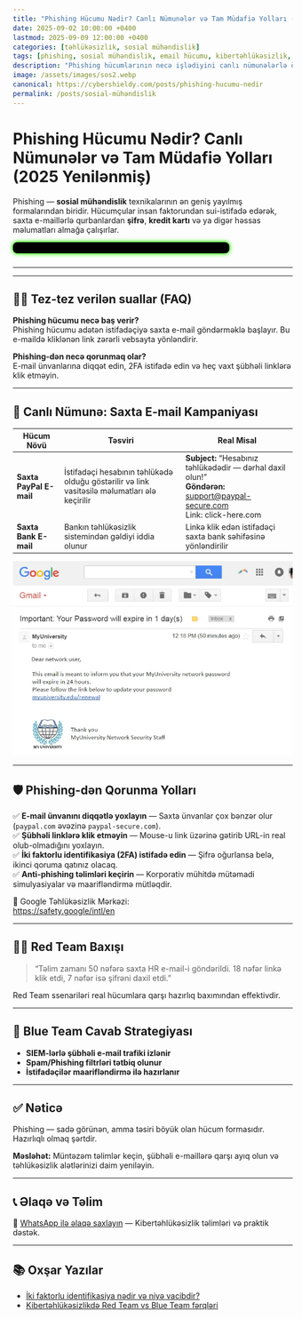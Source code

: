 ```yaml
---
title: "Phishing Hücumu Nədir? Canlı Nümunələr və Tam Müdafiə Yolları (2025 Yenilənmiş)"
date: 2025-09-02 10:00:00 +0400
lastmod: 2025-09-09 12:00:00 +0400
categories: [təhlükəsizlik, sosial mühəndislik]
tags: [phishing, sosial mühəndislik, email hücumu, kibertəhlükəsizlik, red team, blue team, istifadəçi maarifləndirilməsi]
description: "Phishing hücumlarının necə işlədiyini canlı nümunələrlə öyrənin. Sosial mühəndislik texnikaları və qorunma yolları – Emin Savaylov-un təhlükəsizlik bloqunda. 2025 Yenilənmiş məqalə."
image: /assets/images/sos2.webp
canonical: https://cybershieldy.com/posts/phishing-hucumu-nedir
permalink: /posts/sosial-mühəndislik
---
```

<!-- Structured data -->
<script type="application/ld+json">
{
  "@context": "https://schema.org",
  "@type": "BlogPosting",
  "headline": "Phishing Hücumu Nədir? Canlı Nümunələr və Tam Müdafiə Yolları (2025 Yenilənmiş)",
  "description": "Phishing hücumlarının necə işlədiyini canlı nümunələrlə öyrənin. Sosial mühəndislik texnikaları və qorunma yolları – Emin Savaylov-un təhlükəsizlik bloqunda.",
  "author": { "@type": "Person", "name": "Emin Savaylov" },
  "publisher": { "@type": "Organization", "name": "CyberShieldy", "logo": { "@type": "ImageObject", "url": "https://cybershieldy.com/assets/images/logo.png" }},
  "datePublished": "2025-09-02T10:00:00+04:00",
  "dateModified": "2025-09-09T12:00:00+04:00",
  "image": "https://cybershieldy.com/assets/images/1.webp",
  "mainEntityOfPage": { "@type": "WebPage", "@id": "https://cybershieldy.com/posts/phishing-hucumu-nedir" }
}
</script>

# Phishing Hücumu Nədir? Canlı Nümunələr və Tam Müdafiə Yolları (2025 Yenilənmiş)

Phishing — **sosial mühəndislik** texnikalarının ən geniş yayılmış formalarından biridir. Hücumçular insan faktorundan sui-istifadə edərək, saxta e-maillərlə qurbanlardan **şifrə**, **kredit kartı** və ya digər həssas məlumatları almağa çalışırlar.


<div id="terminal-neon"></div>

<script>
const neonMessages = [
 "📨 Receiving suspicious email from 'support@paypal-secure.com'...",
  "🔍 Analyzing embedded phishing link: http://click-here.com...",
  "🚨 Phishing Attempt Detected! Spoofed domain in use...",
  "⚠️ Warning: User credentials at risk...",
  "🛡️ Deploying phishing protection filters...",
  "CyberShieldy.com | Stay Safe from Social Engineering Attacks"
];

let neonIndex = 0;
const terminalNeon = document.getElementById('terminal-neon');
const typingSpeed = 100;

function typeNeon(msg, i = 0) {
  if (i < msg.length) {
    terminalNeon.textContent += msg.charAt(i);
    setTimeout(() => typeNeon(msg, i + 1), typingSpeed);
  } else {
    setTimeout(() => eraseNeon(msg.length), 1500);
  }
}

function eraseNeon(len) {
  if (len > 0) {
    terminalNeon.textContent = terminalNeon.textContent.slice(0, -1);
    setTimeout(() => eraseNeon(len - 1), typingSpeed / 2);
  } else {
    neonIndex = (neonIndex + 1) % neonMessages.length;
    typeNeon(neonMessages[neonIndex]);
  }
}

typeNeon(neonMessages[neonIndex]);
</script>

<style>
#terminal-neon {
  font-family: 'Courier New', Courier, monospace;
  white-space: nowrap;
  background-color: #000;
  color: #39ff14;
  padding: 10px 20px;
  border-radius: 8px;
  width: max-content;
  min-width: 350px;
  height: auto;
  line-height: 1.6em;
  margin-bottom: 25px;

  box-shadow:
    0 0 5px #39ff14,
    0 0 10px #39ff14;

  text-shadow:
    0 0 3px #39ff14,
    0 0 6px #39ff14;

  overflow: hidden;
  user-select: none;

  display: flex;
  align-items: center;
}
</style>

---
---

## 🙋‍♂️ Tez-tez verilən suallar (FAQ)

**Phishing hücumu necə baş verir?**  
Phishing hücumu adətən istifadəçiyə saxta e-mail göndərməklə başlayır. Bu e-maildə kliklənən link zərərli vebsayta yönləndirir.

**Phishing-dən necə qorunmaq olar?**  
E-mail ünvanlarına diqqət edin, 2FA istifadə edin və heç vaxt şübhəli linklərə klik etməyin.

---

## 🎯 Canlı Nümunə: Saxta E-mail Kampaniyası

| Hücum Növü | Təsviri | Real Misal |
|------------|---------|------------|
| **Saxta PayPal E-mail** | İstifadəçi hesabının təhlükədə olduğu göstərilir və link vasitəsilə məlumatları ələ keçirilir | **Subject:** “Hesabınız təhlükədədir — dərhal daxil olun!”<br>**Göndərən:** support@paypal-secure.com<br>Link: click-here.com |
| **Saxta Bank E-mail** | Bankın təhlükəsizlik sistemindən gəldiyi iddia olunur | Linkə klik edən istifadəçi saxta bank səhifəsinə yönləndirilir |

![Saxta PayPal e-mail phishing nümunəsi](/assets/images/sos1.webp "Phishing e-mail nümunəsi")



---

## 🛡️ Phishing-dən Qorunma Yolları

✅ **E-mail ünvanını diqqətlə yoxlayın** — Saxta ünvanlar çox bənzər olur (`paypal.com` əvəzinə `paypal-secure.com`).  
✅ **Şübhəli linklərə klik etməyin** — Mouse-u link üzərinə gətirib URL-in real olub-olmadığını yoxlayın.  
✅ **İki faktorlu identifikasiya (2FA) istifadə edin** — Şifrə oğurlansa belə, ikinci qoruma qatınız olacaq.  
✅ **Anti-phishing təlimləri keçirin** — Korporativ mühitdə mütəmadi simulyasiyalar və maarifləndirmə mütləqdir.  

🔗 Google Təhlükəsizlik Mərkəzi:  
<a href="https://safety.google/intl/en" target="_blank" rel="noopener noreferrer">https://safety.google/intl/en</a>

---

## 👨‍💻 Red Team Baxışı

> “Təlim zamanı 50 nəfərə saxta HR e-mail-i göndərildi. 18 nəfər linkə klik etdi, 7 nəfər isə şifrəni daxil etdi.”

Red Team ssenariləri real hücumlara qarşı hazırlıq baxımından effektivdir.

---

## 🔐 Blue Team Cavab Strategiyası

- **SIEM-lərlə şübhəli e-mail trafiki izlənir**  
- **Spam/Phishing filtrləri tətbiq olunur**  
- **İstifadəçilər maarifləndirmə ilə hazırlanır**

---

## ✅ Nəticə

Phishing — sadə görünən, amma təsiri böyük olan hücum formasıdır. Hazırlıqlı olmaq şərtdir.

**Məsləhət:** Müntəzəm təlimlər keçin, şübhəli e-maillərə qarşı ayıq olun və təhlükəsizlik alətlərinizi daim yeniləyin.

---
## 📞 Əlaqə və Təlim

📲 [WhatsApp ilə əlaqə saxlayın](https://wa.me/994555182523?text=Salam%2C%20kibert%C9%99hl%C3%BCk%C9%99sizlik%20d%C9%99rsl%C9%99ri%20il%C9%99%20maraqlan%C4%B1ram.) — Kibertəhlükəsizlik təlimləri və praktik dəstək.

---

## 📚 Oxşar Yazılar

- [İki faktorlu identifikasiya nədir və niyə vacibdir?](/posts/iki-faktorlu-identifikasiya)  
- [Kibertəhlükəsizlikdə Red Team vs Blue Team fərqləri](/posts/red-team-vs-blue-team)
